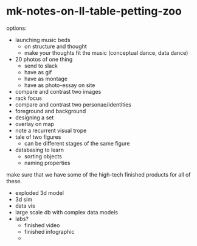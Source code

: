 # mk-notes-on-ll-table-petting-zoo

options:
- launching music beds 
    - on structure and thought
    - make your thoughts fit the music (conceptual dance, data dance)
- 20 photos of one thing
    - send to slack
    - have as gif
    - have as montage
    - have as photo-essay on site
- compare and contrast two images
- rack focus
- compare and contrast two personae/identities
- foreground and background
- designing a set
- overlay on map
- note a recurrent visual trope
- tale of two figures
    - can be different stages of the same figure
- databasing to learn
    - sorting objects
    - naming properties


make sure that we have some of the high-tech finished products for all of these.

- exploded 3d model
- 3d sim
- data vis
- large scale db with complex data models
- labs?
    - finished video
    - finished infographic
    - 